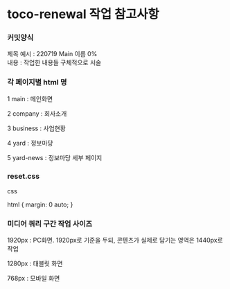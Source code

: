 # toco-renewal 작업 참고사항


### 커밋양식

제목 예시 : 220719 Main 이름 0%<br>
내용 : 작업한 내용들 구체적으로 서술

### 각 페이지별 html 명

1 main : 메인화면

2 company : 회사소개

3 business : 사업현황

4 yard : 정보마당

5 yard-news : 정보마당 세부 페이지

### reset.css

css 

html {
  margin: 0 auto;
}

### 미디어 쿼리 구간 작업 사이즈

1920px : PC화면. 1920px로 기준을 두되, 콘텐츠가 실제로 담기는 영역은 1440px로 작업

1280px : 태블릿 화면

768px : 모바일 화면
